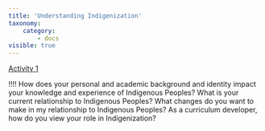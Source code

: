 ```yaml
---
title: 'Understanding Indigenization'
taxonomy:
    category:
        - docs
visible: true
---
```


[Activity 1](https://opentextbc.ca/indigenizationcurriculumdevelopers/chapter/chapter-1/)

!!!! How does your personal and academic background and identity impact your knowledge and experience of Indigenous Peoples?
What is your current relationship to Indigenous Peoples?
What changes do you want to make in my relationship to Indigenous Peoples?
As a curriculum developer, how do you view your role in Indigenization?
